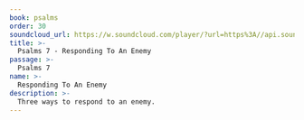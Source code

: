 ```yaml
---
book: psalms
order: 30
soundcloud_url: https://w.soundcloud.com/player/?url=https%3A//api.soundcloud.com/tracks/
title: >-
  Psalms 7 - Responding To An Enemy
passage: >-
  Psalms 7
name: >-
  Responding To An Enemy
description: >-
  Three ways to respond to an enemy.
---
```


